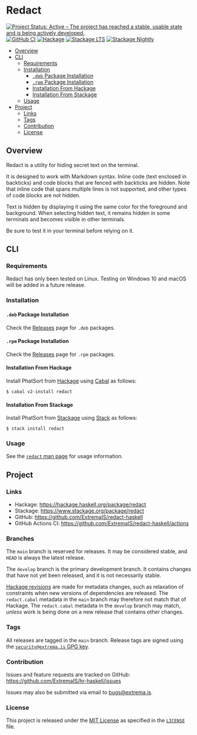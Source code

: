 # Redact

[![Project Status: Active – The project has reached a stable, usable state and is being actively developed.](https://www.repostatus.org/badges/latest/active.svg)](https://www.repostatus.org/#active)
[![GitHub CI](https://github.com/ExtremaIS/redact-haskell/workflows/CI/badge.svg?branch=main)](https://github.com/ExtremaIS/redact-haskell/actions)
[![Hackage](https://img.shields.io/hackage/v/redact.svg)](https://hackage.haskell.org/package/redact)
[![Stackage LTS](https://stackage.org/package/redact/badge/lts)](https://stackage.org/package/redact)
[![Stackage Nightly](https://stackage.org/package/redact/badge/nightly)](https://stackage.org/nightly/package/redact)

* [Overview](#overview)
* [CLI](#cli)
    * [Requirements](#requirements)
    * [Installation](#installation)
        * [`.deb` Package Installation](#deb-package-installation)
        * [`.rpm` Package Installation](#rpm-package-installation)
        * [Installation From Hackage](#installation-from-hackage)
        * [Installation From Stackage](#installation-from-stackage)
    * [Usage](#usage)
* [Project](#project)
    * [Links](#links)
    * [Tags](#tags)
    * [Contribution](#contribution)
    * [License](#license)

## Overview

Redact is a utility for hiding secret text on the terminal.

It is designed to work with Markdown syntax.  Inline code (text enclosed in
backticks) and code blocks that are fenced with backticks are hidden.  Note
that inline code that spans multiple lines is not supported, and other types
of code blocks are not hidden.

Text is hidden by displaying it using the same color for the foreground and
background.  When selecting hidden text, it remains hidden in some terminals
and becomes visible in other terminals.

Be sure to test it in your terminal before relying on it.

## CLI

### Requirements

Redact has only been tested on Linux.  Testing on Windows 10 and macOS will
be added in a future release.

### Installation

#### `.deb` Package Installation

Check the [Releases][] page for `.deb` packages.

[Releases]: <https://github.com/ExtremaIS/redact-haskell/releases>

#### `.rpm` Package Installation

Check the [Releases][] page for `.rpm` packages.

#### Installation From Hackage

Install PhatSort from [Hackage][] using [Cabal][] as follows:

```
$ cabal v2-install redact
```

[Hackage]: <https://hackage.haskell.org/package/redact>
[Cabal]: <https://www.haskell.org/cabal/>

#### Installation From Stackage

Install PhatSort from [Stackage][] using [Stack][] as follows:

```
$ stack install redact
```

[Stackage]: <https://www.stackage.org/package/redact>
[Stack]: <https://haskellstack.org/>

### Usage

See the [`redact` man page][] for usage information.

[`redact` man page]: <doc/redact.1.md>

## Project

### Links

* Hackage: <https://hackage.haskell.org/package/redact>
* Stackage: <https://www.stackage.org/package/redact>
* GitHub: <https://github.com/ExtremaIS/redact-haskell>
* GitHub Actions CI: <https://github.com/ExtremaIS/redact-haskell/actions>

### Branches

The `main` branch is reserved for releases.  It may be considered stable, and
`HEAD` is always the latest release.

The `develop` branch is the primary development branch.  It contains changes
that have not yet been released, and it is not necessarily stable.

[Hackage revisions][] are made for metadata changes, such as relaxation of
constraints when new versions of dependencies are released.  The
`redact.cabal` metadata in the `main` branch may therefore not match that of
Hackage.  The `redact.cabal` metadata in the `develop` branch may match,
*unless* work is being done on a new release that contains other changes.

[Hackage revisions]: <https://github.com/haskell-infra/hackage-trustees/blob/master/revisions-information.md#hackage-metadata-revisions--what-they-are-how-they-work>

### Tags

All releases are tagged in the `main` branch.  Release tags are signed using
the [`security@extrema.is` GPG key][].

[`security@extrema.is` GPG key]: <https://keyserver.ubuntu.com/pks/lookup?search=0x1D484E4B4705FADF&fingerprint=on&op=index>

### Contribution

Issues and feature requests are tracked on GitHub:
<https://github.com/ExtremaIS/hr-haskell/issues>

Issues may also be submitted via email to <bugs@extrema.is>.

### License

This project is released under the [MIT License][] as specified in the
[`LICENSE`][] file.

[MIT License]: <https://opensource.org/licenses/MIT>
[`LICENSE`]: <LICENSE>
